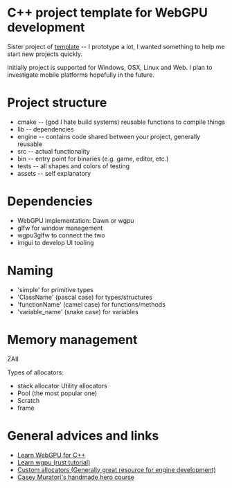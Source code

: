 C++ project template for WebGPU development
==================

Sister project of [template](https://github.com/hqhs/template) -- I prototype a lot, I wanted something to help me start new projects quickly.

Initially project is supported for Windows, OSX, Linux and Web. I plan to investigate mobile platforms hopefully in the future.

Project structure 
==================

- cmake -- (god I hate build systems) reusable functions to compile things
- lib -- dependencies
- engine -- contains code shared between your project, generally reusable
- src -- actual functionality
- bin -- entry point for binaries (e.g. game, editor, etc.)
- tests -- all shapes and colors of testing
- assets -- self explanatory

Dependencies 
==================

- WebGPU implementation: Dawn or wgpu
- glfw for window management
- wgpu3glfw to connect the two
- imgui to develop UI tooling

Naming
==================

- 'simple' for primitive types
- 'ClassName' (pascal case) for types/structures
- 'functionName' (camel case) for functions/methods
- 'variable_name' (snake case) for variables

Memory management
==================

ZAII

Types of allocators:
- stack allocator
Utility allocators 
- Pool (the most popular one)
- Scratch
- frame 

General advices and links
==================

- [Learn WebGPU for C++](https://eliemichel.github.io/LearnWebGPU)
- [Learn wgpu (rust tutorial)](https://sotrh.github.io/learn-wgpu/)
- [Custom allocators (Generally great resource for engine development)](https://bitsquid.blogspot.com/2010/09/custom-memory-allocation-in-c.html)
- [Casey Muratori's handmade hero course](https://www.youtube.com/watch?v=I5fNrmQYeuI&list=PLnuhp3Xd9PYTt6svyQPyRO_AAuMWGxPzU)
